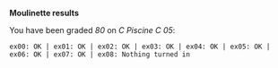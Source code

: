 **Moulinette results**

You have been graded *80* on *C Piscine C 05*:
```
ex00: OK | ex01: OK | ex02: OK | ex03: OK | ex04: OK | ex05: OK | ex06: OK | ex07: OK | ex08: Nothing turned in
```
